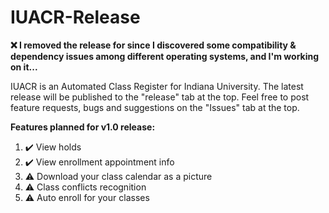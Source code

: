 # IUACR-Release
<b> ❌ I removed the release for since I discovered some compatibility & dependency issues among different operating systems, and I'm working on it... </b>

IUACR is an Automated Class Register for Indiana University. The latest release will be published to the "release" tab at the top. Feel free to post feature requests, bugs and suggestions on the "Issues" tab at the top.

<b>Features planned for v1.0 release:</b>
1. ✔️ View holds
2. ✔️ View enrollment appointment info
3. ⚠️ Download your class calendar as a picture
4. ⚠️ Class conflicts recognition
5. ⚠️ Auto enroll for your classes
